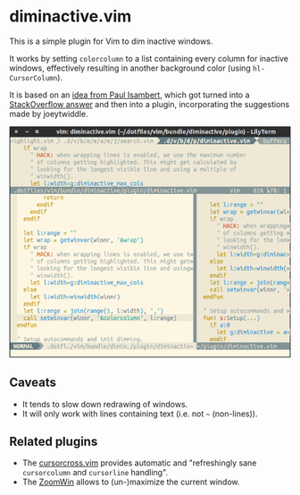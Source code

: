 # diminactive.vim

This is a simple plugin for Vim to dim inactive windows.

It works by setting `colorcolumn` to a list containing every column for
inactive windows, effectively resulting in another background color
(using `hl-CursorColumn`).

It is based on an [idea from Paul Isambert][1], which got turned into a
[StackOverflow answer][2] and then into a plugin, incorporating the
suggestions made by joeytwiddle.

![Screenshot](screenshot.png)

## Caveats
* It tends to slow down redrawing of windows.
* It will only work with lines containing text (i.e. not `~` (non-lines)).

[1]: https://groups.google.com/d/msg/vim_use/IJU-Vk-QLJE/xz4hjPjCRBUJ
[2]: http://stackoverflow.com/a/12519572/15690

## Related plugins

* The [cursorcross.vim](https://github.com/mtth/cursorcross.vim) provides
automatic and "refreshingly sane `cursorcolumn` and `cursorline` handling".
* The [ZoomWin](http://drchip.org/astronaut/vim/index.html#ZOOMWIN) allows to
  (un-)maximize the current window.
